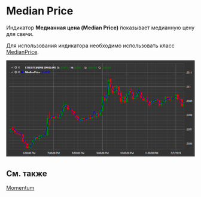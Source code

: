 # Median Price

Индикатор **Медианная цена (Median Price)** показывает медианную цену для свечи. 

Для использования индикатора необходимо использовать класс [MedianPrice](xref:StockSharp.Algo.Indicators.MedianPrice). 

![IndicatorMedianPrice](../images/IndicatorMedianPrice.png)

## См. также

[Momentum](IndicatorMomentum.md)
